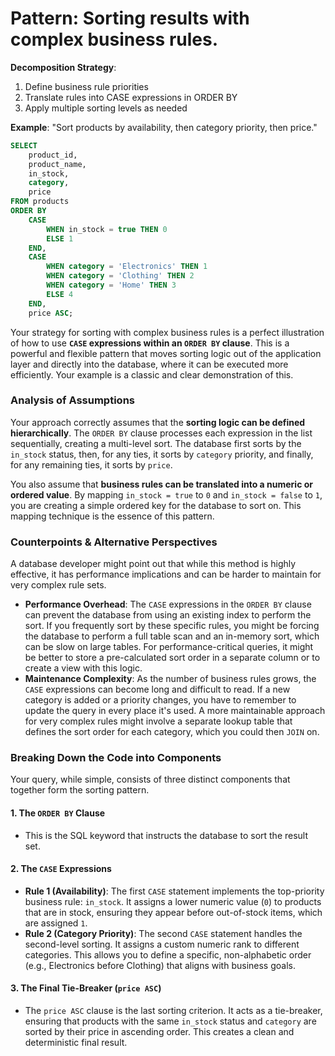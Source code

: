 # **Pattern**: Sorting results with complex business rules.

**Decomposition Strategy**:

1. Define business rule priorities
2. Translate rules into CASE expressions in ORDER BY
3. Apply multiple sorting levels as needed

**Example**: "Sort products by availability, then category priority, then price."

```SQL
SELECT
    product_id,
    product_name,
    in_stock,
    category,
    price
FROM products
ORDER BY
    CASE
        WHEN in_stock = true THEN 0
        ELSE 1
    END,
    CASE
        WHEN category = 'Electronics' THEN 1
        WHEN category = 'Clothing' THEN 2
        WHEN category = 'Home' THEN 3
        ELSE 4
    END,
    price ASC;
```

Your strategy for sorting with complex business rules is a perfect illustration of how to use **`CASE` expressions within an `ORDER BY` clause**. This is a powerful and flexible pattern that moves sorting logic out of the application layer and directly into the database, where it can be executed more efficiently. Your example is a classic and clear demonstration of this. 

### Analysis of Assumptions

Your approach correctly assumes that the **sorting logic can be defined hierarchically**. The `ORDER BY` clause processes each expression in the list sequentially, creating a multi-level sort. The database first sorts by the `in_stock` status, then, for any ties, it sorts by `category` priority, and finally, for any remaining ties, it sorts by `price`.

You also assume that **business rules can be translated into a numeric or ordered value**. By mapping `in_stock = true` to `0` and `in_stock = false` to `1`, you are creating a simple ordered key for the database to sort on. This mapping technique is the essence of this pattern.

### Counterpoints & Alternative Perspectives

A database developer might point out that while this method is highly effective, it has performance implications and can be harder to maintain for very complex rule sets.

* **Performance Overhead**: The `CASE` expressions in the `ORDER BY` clause can prevent the database from using an existing index to perform the sort. If you frequently sort by these specific rules, you might be forcing the database to perform a full table scan and an in-memory sort, which can be slow on large tables. For performance-critical queries, it might be better to store a pre-calculated sort order in a separate column or to create a view with this logic.
* **Maintenance Complexity**: As the number of business rules grows, the `CASE` expressions can become long and difficult to read. If a new category is added or a priority changes, you have to remember to update the query in every place it's used. A more maintainable approach for very complex rules might involve a separate lookup table that defines the sort order for each category, which you could then `JOIN` on.

### Breaking Down the Code into Components

Your query, while simple, consists of three distinct components that together form the sorting pattern.

#### **1. The `ORDER BY` Clause**

* This is the SQL keyword that instructs the database to sort the result set.

#### **2. The `CASE` Expressions**

* **Rule 1 (Availability)**: The first `CASE` statement implements the top-priority business rule: `in_stock`. It assigns a lower numeric value (`0`) to products that are in stock, ensuring they appear before out-of-stock items, which are assigned `1`.
* **Rule 2 (Category Priority)**: The second `CASE` statement handles the second-level sorting. It assigns a custom numeric rank to different categories. This allows you to define a specific, non-alphabetic order (e.g., Electronics before Clothing) that aligns with business goals.

#### **3. The Final Tie-Breaker (`price ASC`)**

* The `price ASC` clause is the last sorting criterion. It acts as a tie-breaker, ensuring that products with the same `in_stock` status and `category` are sorted by their price in ascending order. This creates a clean and deterministic final result.
